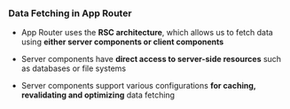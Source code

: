 ### Data Fetching in App Router
- App Router uses the **RSC architecture**, which allows us to fetch data using **either server components or client components**

- Server components have **direct access to server-side resources** such as databases or file systems

- Server components support various configurations **for caching, revalidating and optimizing** data fetching